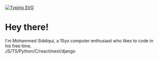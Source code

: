 [![Typing SVG](https://readme-typing-svg.demolab.com?font=Anton&size=30&pause=1000&center=true&vCenter=true&width=435&lines=I'm+Mohammed;A.K.A+Kingerious;Javascript+Wizzard;Avg.+Python+Enjoyer;CC4L)](https://git.io/typing-svg)

# Hey there!

I'm Mohammed Siddiqui, a 15yo computer enthusiast who likes to code in his free time.    
JS/TS/Python/C/react/next/django
